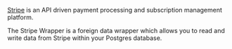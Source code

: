 [Stripe](https://stripe.com/) is an API driven payment processing and subscription management platform.

The Stripe Wrapper is a foreign data wrapper which allows you to read and write data from Stripe within your Postgres database.
